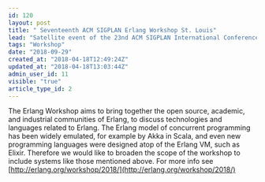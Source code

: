 ```yaml
---
id: 120
layout: post
title: " Seventeenth ACM SIGPLAN Erlang Workshop St. Louis"
lead: "Satellite event of the 23nd ACM SIGPLAN International Conference on Functional Programming (ICFP 2018), September 23 - 29, 2018 "
tags: "Workshop"
date: "2018-09-29"
created_at: "2018-04-18T12:49:24Z"
updated_at: "2018-04-18T13:03:44Z"
admin_user_id: 11
visible: "true"
article_type_id: 2
---
```


The Erlang Workshop aims to bring together the open source, academic, and industrial communities of Erlang, to discuss technologies and languages related to Erlang. The Erlang model of concurrent programming has been widely emulated, for example by Akka in Scala, and even new programming languages were designed atop of the Erlang VM, such as Elixir. Therefore we would like to broaden the scope of the workshop to include systems like those mentioned above. For more info see [http://erlang.org/workshop/2018/](http://erlang.org/workshop/2018/)
